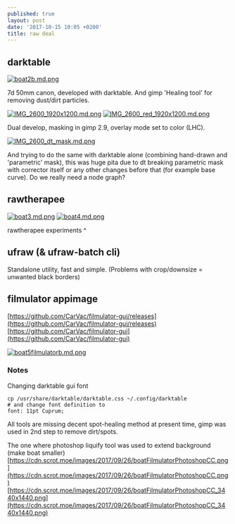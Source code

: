 ```yaml
---
published: true
layout: post
date: '2017-10-15 10:05 +0200'
title: raw deal
---
```

## darktable

[![boat2b.md.png](https://cdn.scrot.moe/images/2017/09/20/boat2b.md.png)](https://cdn.scrot.moe/images/2017/09/20/boat2b.png)

7d 50mm canon, developed with darktable. And gimp 'Healing tool' for removing dust/dirt particles.

[![IMG_2600_1920x1200.md.png](https://cdn.scrot.moe/images/2017/10/15/IMG_2600_1920x1200.md.png)](https://cdn.scrot.moe/images/2017/10/15/IMG_2600_1920x1200.png)
[![IMG_2600_red_1920x1200.md.png](https://cdn.scrot.moe/images/2017/10/15/IMG_2600_red_1920x1200.md.png)](https://cdn.scrot.moe/images/2017/10/15/IMG_2600_red_1920x1200.png)

Dual develop, masking in gimp 2.9, overlay mode set to color (LHC). 

[![IMG_2600_dt_mask.md.png](https://cdn.scrot.moe/images/2017/10/15/IMG_2600_dt_mask.md.png)](https://cdn.scrot.moe/images/2017/10/15/IMG_2600_dt_mask.png)

And trying to do the same with darktable alone (combining hand-drawn and 'parametric' mask), this was huge pita due to dt breaking parametric mask with corrector itself or any other changes before that (for example base curve). Do we really need a node graph?

## rawtherapee

[![boat3.md.png](https://cdn.scrot.moe/images/2017/09/20/boat3.md.png)](https://cdn.scrot.moe/images/2017/09/20/boat3.png)
[![boat4.md.png](https://cdn.scrot.moe/images/2017/09/20/boat4.md.png)](https://cdn.scrot.moe/images/2017/09/20/boat4.png)

rawtherapee experiments ^

## ufraw (& ufraw-batch cli)

Standalone utility, fast and simple. (Problems with crop/downsize = unwanted black borders)

## filmulator appimage

[https://github.com/CarVac/filmulator-gui/releases](https://github.com/CarVac/filmulator-gui/releases)  
[https://github.com/CarVac/filmulator-gui](https://github.com/CarVac/filmulator-gui)

[![boat5filmulatorb.md.png](https://cdn.scrot.moe/images/2017/09/21/boat5filmulatorb.md.png)](https://cdn.scrot.moe/images/2017/09/21/boat5filmulatorb.png)

### Notes

Changing darktable gui font

    cp /usr/share/darktable/darktable.css ~/.config/darktable
    # and change font definition to
    font: 11pt Cuprum;
    
All tools are missing decent spot-healing method at present time, gimp was used in 2nd step to remove dirt/spots.

The one where photoshop liquify tool was used to extend background (make boat smaller)  
[https://cdn.scrot.moe/images/2017/09/26/boatFilmulatorPhotoshopCC.png](https://cdn.scrot.moe/images/2017/09/26/boatFilmulatorPhotoshopCC.png)  
[https://cdn.scrot.moe/images/2017/09/26/boatFilmulatorPhotoshopCC_3440x1440.png](https://cdn.scrot.moe/images/2017/09/26/boatFilmulatorPhotoshopCC_3440x1440.png)
